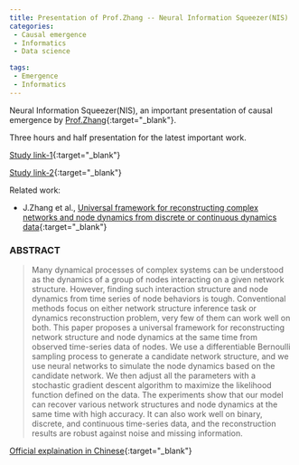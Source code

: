 ```yaml
---
title: Presentation of Prof.Zhang -- Neural Information Squeezer(NIS)
categories:
 - Causal emergence
 - Informatics
 - Data science

tags:
 - Emergence
 - Informatics
---
```


Neural Information Squeezer(NIS), an important presentation of causal emergence by [Prof.Zhang](Https://jake.swarma.org){:target="_blank"}.

<!--more-->

Three hours and half presentation for the latest important work.

[Study link-1](https://campus.swarma.org/course/4523/study){:target="_blank"}

[Study link-2](https://pattern.swarma.org/study_group/16){:target="_blank"}

Related work:
- J.Zhang et al., [Universal framework for reconstructing complex networks and node dynamics from discrete or continuous dynamics data](https://journals.aps.org/pre/abstract/10.1103/PhysRevE.106.034315){:target="_blank"}

### ABSTRACT
> Many dynamical processes of complex systems can be understood as the dynamics of a group of nodes interacting on a given network structure. However, finding such interaction structure and node dynamics from time series of node behaviors is tough. Conventional methods focus on either network structure inference task or dynamics reconstruction problem, very few of them can work well on both. This paper proposes a universal framework for reconstructing network structure and node dynamics at the same time from observed time-series data of nodes. We use a differentiable Bernoulli sampling process to generate a candidate network structure, and we use neural networks to simulate the node dynamics based on the candidate network. We then adjust all the parameters with a stochastic gradient descent algorithm to maximize the likelihood function defined on the data. The experiments show that our model can recover various network structures and node dynamics at the same time with high accuracy. It can also work well on binary, discrete, and continuous time-series data, and the reconstruction results are robust against noise and missing information.

[Official explaination in Chinese](https://swarma.org/?p=37778){:target="_blank"}
